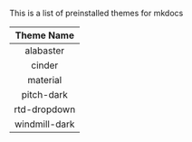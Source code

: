 This is a list of preinstalled themes for mkdocs

| Theme Name                |
|:-------------------------:|
| alabaster                 |
| cinder                    |
| material                  |
| pitch-dark                |
| rtd-dropdown              |
| windmill-dark             |
